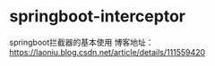 # springboot-interceptor
springboot拦截器的基本使用
博客地址：https://laoniu.blog.csdn.net/article/details/111559420
